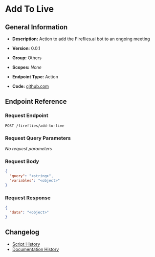 <!-- BEGIN GENERATED CONTENT -->
# Add To Live

## General Information

- **Description:** Action to add the Fireflies.ai bot to an ongoing meeting

- **Version:** 0.0.1
- **Group:** Others
- **Scopes:** _None_
- **Endpoint Type:** Action
- **Code:** [github.com](https://github.com/NangoHQ/integration-templates/tree/main/integrations/fireflies/actions/add-to-live.ts)


## Endpoint Reference

### Request Endpoint

`POST /fireflies/add-to-live`

### Request Query Parameters

_No request parameters_

### Request Body

```json
{
  "query": "<string>",
  "variables": "<object>"
}
```

### Request Response

```json
{
  "data": "<object>"
}
```

## Changelog

- [Script History](https://github.com/NangoHQ/integration-templates/commits/main/integrations/fireflies/actions/add-to-live.ts)
- [Documentation History](https://github.com/NangoHQ/integration-templates/commits/main/integrations/fireflies/actions/add-to-live.md)

<!-- END  GENERATED CONTENT -->

